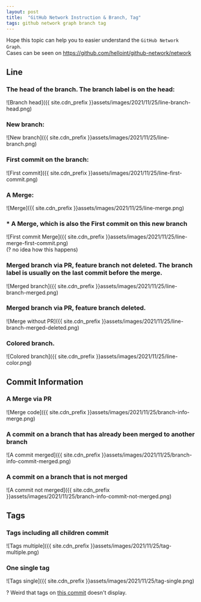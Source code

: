 ```yaml
---
layout: post
title:  "GitHub Network Instruction & Branch, Tag"
tags: github network graph branch tag
---
```

Hope this topic can help you to easier understand the `GitHub Network Graph`.  
Cases can be seen on <https://github.com/helloint/github-network/network>

## Line
### The head of the branch. The branch label is on the head:
![Branch head]({{ site.cdn_prefix }}assets/images/2021/11/25/line-branch-head.png)  
### New branch:  
![New branch]({{ site.cdn_prefix }}assets/images/2021/11/25/line-branch.png)  
### First commit on the branch:  
![First commit]({{ site.cdn_prefix }}assets/images/2021/11/25/line-first-commit.png)  
### A Merge:  
![Merge]({{ site.cdn_prefix }}assets/images/2021/11/25/line-merge.png)  
### * A Merge, which is also the First commit on this new branch  
![First commit Merge]({{ site.cdn_prefix }}assets/images/2021/11/25/line-merge-first-commit.png)  
(? no idea how this happens)  
### Merged branch via PR, feature branch not deleted. The branch label is usually on the last commit before the merge.
![Merged branch]({{ site.cdn_prefix }}assets/images/2021/11/25/line-branch-merged.png)  
### Merged branch via PR, feature branch deleted.
![Merge without PR]({{ site.cdn_prefix }}assets/images/2021/11/25/line-branch-merged-deleted.png)  
### Colored branch.
![Colored branch]({{ site.cdn_prefix }}assets/images/2021/11/25/line-color.png)

## Commit Information
### A Merge via PR  
![Merge code]({{ site.cdn_prefix }}assets/images/2021/11/25/branch-info-merge.png)
### A commit on a branch that has already been merged to another branch
![A commit merged]({{ site.cdn_prefix }}assets/images/2021/11/25/branch-info-commit-merged.png)
### A commit on a branch that is not merged
![A commit not merged]({{ site.cdn_prefix }}assets/images/2021/11/25/branch-info-commit-not-merged.png)

## Tags
### Tags including all children commit
![Tags multiple]({{ site.cdn_prefix }}assets/images/2021/11/25/tag-multiple.png)  
### One single tag
![Tags single]({{ site.cdn_prefix }}assets/images/2021/11/25/tag-single.png)

? Weird that tags on [this commit](https://github.com/helloint/github-network/commit/9d2ec75add9e296599cc45393c60bcf23dbdcb5e) doesn't display.  

